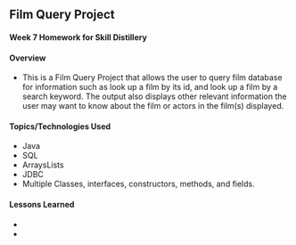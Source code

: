 ## Film Query Project

#### Week 7 Homework for Skill Distillery

#### Overview

* This is a Film Query Project that allows the user to query film database for
  information such as look up a film by its id, and look up a film by a search keyword.
  The output also displays other relevant information the user may want to know
  about the film or actors in the film(s) displayed.


#### Topics/Technologies Used

* Java
* SQL
* ArraysLists
* JDBC
* Multiple Classes, interfaces, constructors, methods, and fields.



#### Lessons Learned


* 

*
